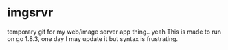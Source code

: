 # imgsrvr
temporary git for my web/image server app thing.. yeah
This is made to run on go 1.8.3, one day I may update it but syntax is frustrating.
